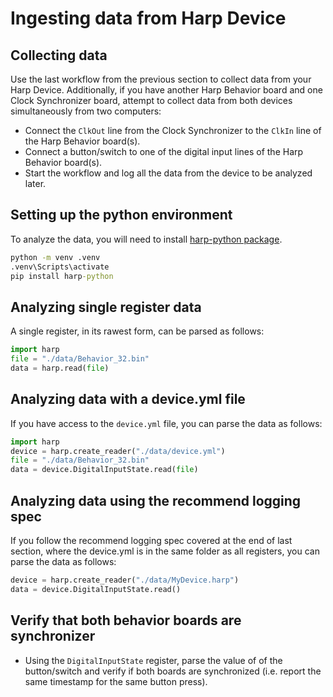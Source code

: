 # Ingesting data from Harp Device

## Collecting data

Use the last workflow from the previous section to collect data from your Harp Device. Additionally, if you have another Harp Behavior board and one Clock Synchronizer board, attempt to collect data from both devices simultaneously from two computers:

- Connect the `ClkOut` line from the Clock Synchronizer to the `ClkIn` line of the Harp Behavior board(s).
- Connect a button/switch to one of the digital input lines of the Harp Behavior board(s).
- Start the workflow and log all the data from the device to be analyzed later.

## Setting up the python environment

To analyze the data, you will need to install [harp-python package](https://harp-tech.org/articles/python.html).

```cmd
python -m venv .venv
.venv\Scripts\activate
pip install harp-python
```

## Analyzing single register data

A single register, in its rawest form, can be parsed as follows:

```python
import harp
file = "./data/Behavior_32.bin"
data = harp.read(file)
```

## Analyzing data with a device.yml file

If you have access to the `device.yml` file, you can parse the data as follows:

```python
import harp
device = harp.create_reader("./data/device.yml")
file = "./data/Behavior_32.bin"
data = device.DigitalInputState.read(file)
```

## Analyzing data using the recommend logging spec

If you follow the recommend logging spec covered at the end of last section, where the device.yml is in the same folder as all registers, you can parse the data as follows:

```python
device = harp.create_reader("./data/MyDevice.harp")
data = device.DigitalInputState.read()
```

## Verify that both behavior boards are synchronizer

- Using the `DigitalInputState` register, parse the value of of the button/switch and verify if both boards are synchronized (i.e. report the same timestamp for the same button press).